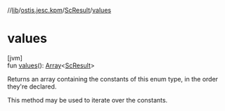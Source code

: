 //[lib](../../../index.md)/[ostis.jesc.kpm](../index.md)/[ScResult](index.md)/[values](values.md)

# values

[jvm]\
fun [values](values.md)(): [Array](https://kotlinlang.org/api/latest/jvm/stdlib/kotlin/-array/index.html)&lt;[ScResult](index.md)&gt;

Returns an array containing the constants of this enum type, in the order they're declared.

This method may be used to iterate over the constants.
